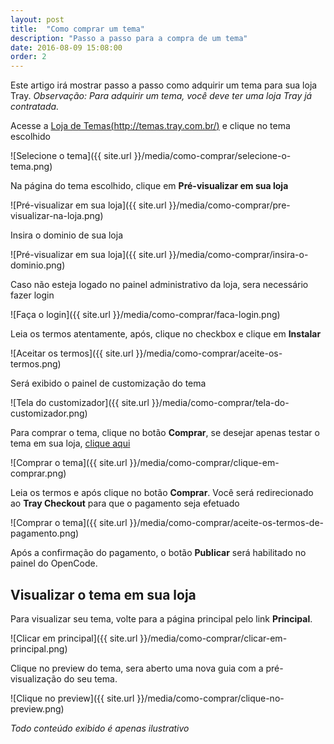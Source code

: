 ```yaml
---
layout: post
title:  "Como comprar um tema"
description: "Passo a passo para a compra de um tema"
date: 2016-08-09 15:08:00
order: 2
---
```


Este artigo irá mostrar passo a passo como adquirir um tema para sua loja Tray.
_Observação: Para adquirir um tema, você deve ter uma loja Tray já contratada._

Acesse a [Loja de Temas(http://temas.tray.com.br/)](http://temas.tray.com.br/) e clique no tema escolhido

![Selecione o tema]({{ site.url }}/media/como-comprar/selecione-o-tema.png)

Na página do tema escolhido, clique em **Pré-visualizar em sua loja**

![Pré-visualizar em sua loja]({{ site.url }}/media/como-comprar/pre-visualizar-na-loja.png)

Insira o dominio de sua loja

![Pré-visualizar em sua loja]({{ site.url }}/media/como-comprar/insira-o-dominio.png)

Caso não esteja logado no painel administrativo da loja, sera necessário fazer login

![Faça o login]({{ site.url }}/media/como-comprar/faca-login.png)

Leia os termos atentamente, após, clique no checkbox e clique em **Instalar**

![Aceitar os termos]({{ site.url }}/media/como-comprar/aceite-os-termos.png)

Será exibido o painel de customização do tema

![Tela do customizador]({{ site.url }}/media/como-comprar/tela-do-customizador.png)

Para comprar o tema, clique no botão **Comprar**, se desejar apenas testar o tema em sua loja, [clique aqui](#visualizar-o-tema-em-sua-loja)

![Comprar o tema]({{ site.url }}/media/como-comprar/clique-em-comprar.png)

Leia os termos e após clique no botão **Comprar**. Você será redirecionado ao **Tray Checkout** para que o pagamento seja efetuado

![Comprar o tema]({{ site.url }}/media/como-comprar/aceite-os-termos-de-pagamento.png)

Após a confirmação do pagamento, o botão **Publicar** será habilitado no painel do OpenCode.

## Visualizar o tema em sua loja

Para visualizar seu tema, volte para a página principal pelo link **Principal**.

![Clicar em principal]({{ site.url }}/media/como-comprar/clicar-em-principal.png)

Clique no preview do tema, sera aberto uma nova guia com a pré-visualização do seu tema.

![Clique no preview]({{ site.url }}/media/como-comprar/clique-no-preview.png)

_Todo conteúdo exibido é apenas ilustrativo_